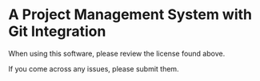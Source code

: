A Project Management System 
with Git Integration
==============

When using this software, please review the license found above. 

If you come across any issues, please submit them. 
